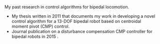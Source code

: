 My past research in control algorithms for bipedal locomotion.

- My thesis written in 2011 that documents my work in developing a novel control algorithm for a 13-DOF bipedal robot based on centroidal moment pivot (CMP) control.
- Journal publication on a disturbance compensation CMP controller for bipedal robots in 2015 . 
